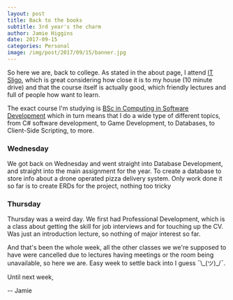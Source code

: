 ```yaml
---
layout: post
title: Back to the books
subtitle: 3rd year's the charm
author: Jamie Higgins
date: 2017-09-15
categories: Personal
image: /img/post/2017/09/15/banner.jpg
---
```


So here we are, back to college. As stated in the about page, I attend [IT Sligo](https://www.itsligo.ie), which is great considering how close it is to my house (10 minute drive) and that the course itself is actually good, which friendly lectures and full of people how want to learn.

The exact course I'm studying is [BSc in Computing in Software Development](https://www.itsligo.ie/courses/bsc-in-computing-in-software-development/) which in turn means that I do a wide type of different topics, from C# software development, to Game Development, to Databases, to Client-Side Scripting, to more.

### Wednesday

We got back on Wednesday and went straight into Database Development, and straight into the main assignment for the year. To create a database to store info about a drone operated pizza delivery system. Only work done it so far is to create ERDs for the project, nothing too tricky

### Thursday

Thursday was a weird day. We first had Professional Development, which is a class about getting the skill for job interviews and for touching up the CV. Was just an introduction lecture, so nothing of major interest so far.

And that's been the whole week, all the other classes we we're supposed to have were cancelled due to lectures having meetings or the room being unavailable, so here we are. Easy week to settle back into I guess ¯\\\_(ツ)_/¯.

Until next week,

-- Jamie